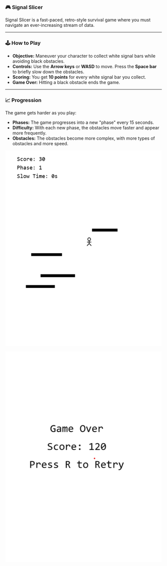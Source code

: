 ### 🎮 Signal Slicer

Signal Slicer is a fast-paced, retro-style survival game where you must navigate an ever-increasing stream of data.

---

### 🕹️ How to Play

* **Objective:** Maneuver your character to collect white signal bars while avoiding black obstacles.
* **Controls:** Use the **Arrow keys** or **WASD** to move. Press the **Space bar** to briefly slow down the obstacles.
* **Scoring:** You get **10 points** for every white signal bar you collect.
* **Game Over:** Hitting a black obstacle ends the game.

---

### 📈 Progression

The game gets harder as you play:

* **Phases:** The game progresses into a new "phase" every 15 seconds.
* **Difficulty:** With each new phase, the obstacles move faster and appear more frequently.
* **Obstacles:** The obstacles become more complex, with more types of obstacles and more speed.


![alt text](image-1.png)


![alt text](image-2.png)